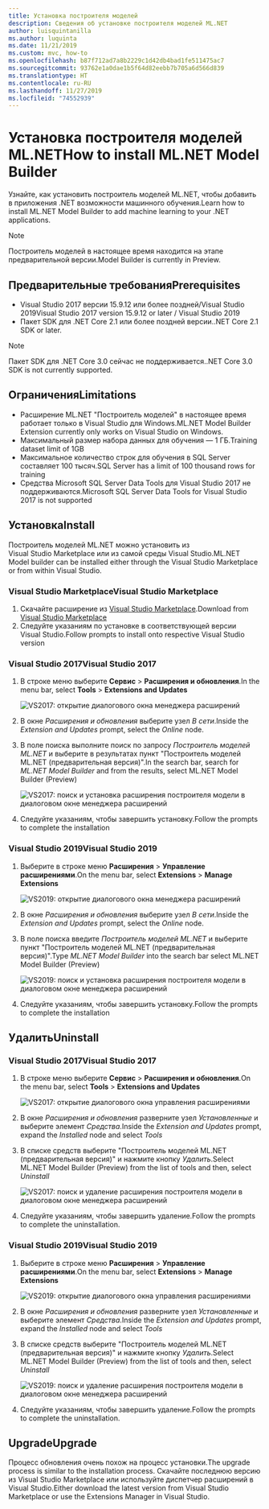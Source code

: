 ```yaml
---
title: Установка построителя моделей
description: Сведения об установке построителя моделей ML.NET
author: luisquintanilla
ms.author: luquinta
ms.date: 11/21/2019
ms.custom: mvc, how-to
ms.openlocfilehash: b87f712ad7a8b2229c1d42db4bad1fe511475ac7
ms.sourcegitcommit: 93762e1a0dae1b5f64d82eebb7b705a6d566d839
ms.translationtype: HT
ms.contentlocale: ru-RU
ms.lasthandoff: 11/27/2019
ms.locfileid: "74552939"
---
```

# <a name="how-to-install-mlnet-model-builder"></a><span data-ttu-id="cf779-103">Установка построителя моделей ML.NET</span><span class="sxs-lookup"><span data-stu-id="cf779-103">How to install ML.NET Model Builder</span></span>

<span data-ttu-id="cf779-104">Узнайте, как установить построитель моделей ML.NET, чтобы добавить в приложения .NET возможности машинного обучения.</span><span class="sxs-lookup"><span data-stu-id="cf779-104">Learn how to install ML.NET Model Builder to add machine learning to your .NET applications.</span></span>

> [!NOTE]
> <span data-ttu-id="cf779-105">Построитель моделей в настоящее время находится на этапе предварительной версии.</span><span class="sxs-lookup"><span data-stu-id="cf779-105">Model Builder is currently in Preview.</span></span>

## <a name="prerequisites"></a><span data-ttu-id="cf779-106">Предварительные требования</span><span class="sxs-lookup"><span data-stu-id="cf779-106">Prerequisites</span></span>

- <span data-ttu-id="cf779-107">Visual Studio 2017 версии 15.9.12 или более поздней/Visual Studio 2019</span><span class="sxs-lookup"><span data-stu-id="cf779-107">Visual Studio 2017 version 15.9.12 or later / Visual Studio 2019</span></span>
- <span data-ttu-id="cf779-108">Пакет SDK для .NET Core 2.1 или более поздней версии.</span><span class="sxs-lookup"><span data-stu-id="cf779-108">.NET Core 2.1 SDK or later.</span></span>

> [!NOTE]
> <span data-ttu-id="cf779-109">Пакет SDK для .NET Core 3.0 сейчас не поддерживается.</span><span class="sxs-lookup"><span data-stu-id="cf779-109">.NET Core 3.0 SDK is not currently supported.</span></span>

## <a name="limitations"></a><span data-ttu-id="cf779-110">Ограничения</span><span class="sxs-lookup"><span data-stu-id="cf779-110">Limitations</span></span>

- <span data-ttu-id="cf779-111">Расширение ML.NET "Построитель моделей" в настоящее время работает только в Visual Studio для Windows.</span><span class="sxs-lookup"><span data-stu-id="cf779-111">ML.NET Model Builder Extension currently only works on Visual Studio on Windows.</span></span>
- <span data-ttu-id="cf779-112">Максимальный размер набора данных для обучения — 1 ГБ.</span><span class="sxs-lookup"><span data-stu-id="cf779-112">Training dataset limit of 1GB</span></span>
- <span data-ttu-id="cf779-113">Максимальное количество строк для обучения в SQL Server составляет 100 тысяч.</span><span class="sxs-lookup"><span data-stu-id="cf779-113">SQL Server has a limit of 100 thousand rows for training</span></span>
- <span data-ttu-id="cf779-114">Средства Microsoft SQL Server Data Tools для Visual Studio 2017 не поддерживаются.</span><span class="sxs-lookup"><span data-stu-id="cf779-114">Microsoft SQL Server Data Tools for Visual Studio 2017 is not supported</span></span>

## <a name="install"></a><span data-ttu-id="cf779-115">Установка</span><span class="sxs-lookup"><span data-stu-id="cf779-115">Install</span></span>

<span data-ttu-id="cf779-116">Построитель моделей ML.NET можно установить из Visual Studio Marketplace или из самой среды Visual Studio.</span><span class="sxs-lookup"><span data-stu-id="cf779-116">ML.NET Model builder can be installed either through the Visual Studio Marketplace or from within Visual Studio.</span></span>

### <a name="visual-studio-marketplace"></a><span data-ttu-id="cf779-117">Visual Studio Marketplace</span><span class="sxs-lookup"><span data-stu-id="cf779-117">Visual Studio Marketplace</span></span>

1. <span data-ttu-id="cf779-118">Скачайте расширение из [Visual Studio Marketplace](https://marketplace.visualstudio.com/items?itemName=MLNET.07).</span><span class="sxs-lookup"><span data-stu-id="cf779-118">Download from [Visual Studio Marketplace](https://marketplace.visualstudio.com/items?itemName=MLNET.07)</span></span>
1. <span data-ttu-id="cf779-119">Следуйте указаниям по установке в соответствующей версии Visual Studio.</span><span class="sxs-lookup"><span data-stu-id="cf779-119">Follow prompts to install onto respective Visual Studio version</span></span>

### <a name="visual-studio-2017"></a><span data-ttu-id="cf779-120">Visual Studio 2017</span><span class="sxs-lookup"><span data-stu-id="cf779-120">Visual Studio 2017</span></span>

1. <span data-ttu-id="cf779-121">В строке меню выберите **Сервис** > **Расширения и обновления**.</span><span class="sxs-lookup"><span data-stu-id="cf779-121">In the menu bar, select **Tools** > **Extensions and Updates**</span></span>

    ![VS2017: открытие диалогового окна менеджера расширений](./media/install-model-builder/vs2017-open-extensions-manager.png)

1. <span data-ttu-id="cf779-123">В окне *Расширения и обновления* выберите узел *В сети*.</span><span class="sxs-lookup"><span data-stu-id="cf779-123">Inside the *Extension and Updates* prompt, select the *Online* node.</span></span>
1. <span data-ttu-id="cf779-124">В поле поиска выполните поиск по запросу *Построитель моделей ML.NET* и выберите в результатах пункт "Построитель моделей ML.NET (предварительная версия)".</span><span class="sxs-lookup"><span data-stu-id="cf779-124">In the search bar, search for *ML.NET Model Builder* and from the results, select ML.NET Model Builder (Preview)</span></span>

    ![VS2017: поиск и установка расширения построителя модели в диалоговом окне менеджера расширений](./media/install-model-builder/vs2017-install-model-builder.png)

1. <span data-ttu-id="cf779-126">Следуйте указаниям, чтобы завершить установку.</span><span class="sxs-lookup"><span data-stu-id="cf779-126">Follow the prompts to complete the installation</span></span>

### <a name="visual-studio-2019"></a><span data-ttu-id="cf779-127">Visual Studio 2019</span><span class="sxs-lookup"><span data-stu-id="cf779-127">Visual Studio 2019</span></span>

1. <span data-ttu-id="cf779-128">Выберите в строке меню **Расширения** > **Управление расширениями**.</span><span class="sxs-lookup"><span data-stu-id="cf779-128">On the menu bar, select **Extensions** > **Manage Extensions**</span></span>

    ![VS2019: открытие диалогового окна менеджера расширений](./media/install-model-builder/vs2019-open-extensions-manager.png)

1. <span data-ttu-id="cf779-130">В окне *Расширения и обновления* выберите узел *В сети*.</span><span class="sxs-lookup"><span data-stu-id="cf779-130">Inside the *Extension and Updates* prompt, select the *Online* node.</span></span>
1. <span data-ttu-id="cf779-131">В поле поиска введите *Построитель моделей ML.NET* и выберите пункт "Построитель моделей ML.NET (предварительная версия)".</span><span class="sxs-lookup"><span data-stu-id="cf779-131">Type *ML.NET Model Builder* into the search bar select ML.NET Model Builder (Preview)</span></span>

    ![VS2019: поиск и установка расширения построителя модели в диалоговом окне менеджера расширений](./media/install-model-builder/vs2019-install-model-builder.png)

1. <span data-ttu-id="cf779-133">Следуйте указаниям, чтобы завершить установку.</span><span class="sxs-lookup"><span data-stu-id="cf779-133">Follow the prompts to complete the installation</span></span>

## <a name="uninstall"></a><span data-ttu-id="cf779-134">Удалить</span><span class="sxs-lookup"><span data-stu-id="cf779-134">Uninstall</span></span>

### <a name="visual-studio-2017"></a><span data-ttu-id="cf779-135">Visual Studio 2017</span><span class="sxs-lookup"><span data-stu-id="cf779-135">Visual Studio 2017</span></span>

1. <span data-ttu-id="cf779-136">В строке меню выберите **Сервис** > **Расширения и обновления**.</span><span class="sxs-lookup"><span data-stu-id="cf779-136">On the menu bar, select **Tools** > **Extensions and Updates**</span></span>

    ![VS2017: открытие диалогового окна управления расширениями](./media/install-model-builder/vs2017-open-extensions-manager.png)

1. <span data-ttu-id="cf779-138">В окне *Расширения и обновления* разверните узел *Установленные* и выберите элемент *Средства*.</span><span class="sxs-lookup"><span data-stu-id="cf779-138">Inside the *Extension and Updates* prompt, expand the *Installed* node and select *Tools*</span></span>
1. <span data-ttu-id="cf779-139">В списке средств выберите "Построитель моделей ML.NET (предварительная версия)" и нажмите кнопку *Удалить*.</span><span class="sxs-lookup"><span data-stu-id="cf779-139">Select ML.NET Model Builder (Preview) from the list of tools and then, select *Uninstall*</span></span>

    ![VS2017: поиск и удаление расширения построителя модели в диалоговом окне менеджера расширений](./media/install-model-builder/vs2017-uninstall-model-builder.png)

1. <span data-ttu-id="cf779-141">Следуйте указаниям, чтобы завершить удаление.</span><span class="sxs-lookup"><span data-stu-id="cf779-141">Follow the prompts to complete the uninstallation.</span></span>

### <a name="visual-studio-2019"></a><span data-ttu-id="cf779-142">Visual Studio 2019</span><span class="sxs-lookup"><span data-stu-id="cf779-142">Visual Studio 2019</span></span>

1. <span data-ttu-id="cf779-143">Выберите в строке меню **Расширения** > **Управление расширениями**.</span><span class="sxs-lookup"><span data-stu-id="cf779-143">On the menu bar, select **Extensions** > **Manage Extensions**</span></span>

    ![VS2019: открытие диалогового окна управления расширениями](./media/install-model-builder/vs2019-open-extensions-manager.png)

1. <span data-ttu-id="cf779-145">В окне *Расширения и обновления* разверните узел *Установленные* и выберите элемент *Средства*.</span><span class="sxs-lookup"><span data-stu-id="cf779-145">Inside the *Extension and Updates* prompt, expand the *Installed* node and select *Tools*</span></span>
1. <span data-ttu-id="cf779-146">В списке средств выберите "Построитель моделей ML.NET (предварительная версия)" и нажмите кнопку *Удалить*.</span><span class="sxs-lookup"><span data-stu-id="cf779-146">Select ML.NET Model Builder (Preview) from the list of tools and then, select *Uninstall*</span></span>

    ![VS2019: поиск и удаление расширения построителя модели в диалоговом окне менеджера расширений](./media/install-model-builder/vs2019-uninstall-model-builder.png)

1. <span data-ttu-id="cf779-148">Следуйте указаниям, чтобы завершить удаление.</span><span class="sxs-lookup"><span data-stu-id="cf779-148">Follow the prompts to complete the uninstallation.</span></span>

## <a name="upgrade"></a><span data-ttu-id="cf779-149">Upgrade</span><span class="sxs-lookup"><span data-stu-id="cf779-149">Upgrade</span></span>

<span data-ttu-id="cf779-150">Процесс обновления очень похож на процесс установки.</span><span class="sxs-lookup"><span data-stu-id="cf779-150">The upgrade process is similar to the installation process.</span></span> <span data-ttu-id="cf779-151">Скачайте последнюю версию из Visual Studio Marketplace или используйте диспетчер расширений в Visual Studio.</span><span class="sxs-lookup"><span data-stu-id="cf779-151">Either download the latest version from Visual Studio Marketplace or use the Extensions Manager in Visual Studio.</span></span>
